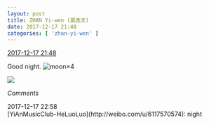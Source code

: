 ```yaml
---
layout: post
title: ZHAN Yi-wen (展逸文)
date: 2017-12-17 21:48
categories: [ 'zhan-yi-wen' ]
---
```


<div class="weibo-info">
  <a href="https://weibo.com/6108090526/FA6S941dv">2017-12-17 21:48</a>
</div>

Good night. ![moon](https://img.t.sinajs.cn/t4/appstyle/expression/ext/normal/b9/moon.gif)×4

<!-- more -->

<a href="https://wx2.sinaimg.cn/mw690/006FmVn8ly1fmk3pu5w4uj30zk0qoq8z.jpg">
  <img class="weibo-pic-preview-h" src="http://wx2.sinaimg.cn/orj360/006FmVn8ly1fmk3pu5w4uj30zk0qoq8z.jpg" />
</a>

*Comments*

<div class="weibo-info">2017-12-17 22:58</div>
[YiAnMusicClub-HeLuoLuo](http://weibo.com/u/6117570574): night
